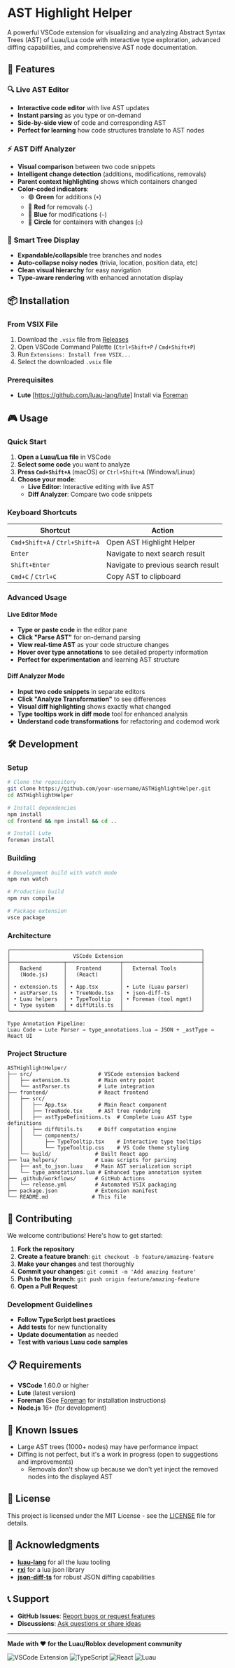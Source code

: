# AST Highlight Helper

A powerful VSCode extension for visualizing and analyzing Abstract Syntax Trees (AST) of Luau/Lua code with interactive type exploration, advanced diffing capabilities, and comprehensive AST node documentation.

## 🚀 Features

### 🔍 **Live AST Editor** 
- **Interactive code editor** with live AST updates
- **Instant parsing** as you type or on-demand
- **Side-by-side view** of code and corresponding AST
- **Perfect for learning** how code structures translate to AST nodes


### ⚡ **AST Diff Analyzer**
- **Visual comparison** between two code snippets
- **Intelligent change detection** (additions, modifications, removals)
- **Parent context highlighting** shows which containers changed
- **Color-coded indicators**: 
  - 🟢 **Green** for additions (`+`)
  - 🔴 **Red** for removals (`-`) 
  - 🔵 **Blue** for modifications (`~`)
  - 🔵 **Circle** for containers with changes (`○`)

### 🎯 **Smart Tree Display**
- **Expandable/collapsible** tree branches and nodes
- **Auto-collapse noisy nodes** (trivia, location, position data, etc)
- **Clean visual hierarchy** for easy navigation
- **Type-aware rendering** with enhanced annotation display

## 📦 Installation

### From VSIX File
1. Download the `.vsix` file from [Releases](./releases)
2. Open VSCode Command Palette (`Ctrl+Shift+P` / `Cmd+Shift+P`)
3. Run `Extensions: Install from VSIX...`
4. Select the downloaded `.vsix` file

### Prerequisites
- **Lute** [https://github.com/luau-lang/lute] Install via [Foreman](https://github.com/Roblox/foreman)

## 🎮 Usage

### Quick Start
1. **Open a Luau/Lua file** in VSCode
2. **Select some code** you want to analyze
3. **Press `Cmd+Shift+A`** (macOS) or `Ctrl+Shift+A` (Windows/Linux)
4. **Choose your mode**:
   - **Live Editor**: Interactive editing with live AST
   - **Diff Analyzer**: Compare two code snippets

### Keyboard Shortcuts
| Shortcut | Action |
|----------|--------|
| `Cmd+Shift+A` / `Ctrl+Shift+A` | Open AST Highlight Helper |
| `Enter` | Navigate to next search result |
| `Shift+Enter` | Navigate to previous search result |
| `Cmd+C` / `Ctrl+C` | Copy AST to clipboard |

### Advanced Usage

#### Live Editor Mode
- **Type or paste code** in the editor pane
- **Click "Parse AST"** for on-demand parsing
- **View real-time AST** as your code structure changes
- **Hover over type annotations** to see detailed property information
- **Perfect for experimentation** and learning AST structure

#### Diff Analyzer Mode
- **Input two code snippets** in separate editors
- **Click "Analyze Transformation"** to see differences
- **Visual diff highlighting** shows exactly what changed
- **Type tooltips work in diff mode** tool for enhanced analysis
- **Understand code transformations** for refactoring and codemod work

## 🛠️ Development

### Setup
```bash
# Clone the repository
git clone https://github.com/your-username/ASTHighlightHelper.git
cd ASTHighlightHelper

# Install dependencies
npm install
cd frontend && npm install && cd ..

# Install Lute
foreman install
```

### Building
```bash
# Development build with watch mode
npm run watch

# Production build
npm run compile

# Package extension
vsce package
```

### Architecture

```
┌─────────────────────────────────────────────────────────────┐
│                    VSCode Extension                         │
├─────────────────┬─────────────────┬─────────────────────────┤
│   Backend       │   Frontend      │   External Tools        │
│   (Node.js)     │   (React)       │                         │
│                 │                 │                         │
│ • extension.ts  │ • App.tsx       │ • Lute (Luau parser)    │
│ • astParser.ts  │ • TreeNode.tsx  │ • json-diff-ts          │
│ • Luau helpers  │ • TypeTooltip   │ • Foreman (tool mgmt)   │
│ • Type system   │ • diffUtils.ts  │                         │
└─────────────────┴─────────────────┴─────────────────────────┘

Type Annotation Pipeline:
Luau Code → Lute Parser → type_annotations.lua → JSON + _astType → React UI
```

### Project Structure
```
ASTHighlightHelper/
├── src/                     # VSCode extension backend
│   ├── extension.ts         # Main entry point
│   └── astParser.ts         # Lute integration
├── frontend/                # React frontend
│   ├── src/
│   │   ├── App.tsx          # Main React component
│   │   ├── TreeNode.tsx     # AST tree rendering
│   │   ├── astTypeDefinitions.ts  # Complete Luau AST type definitions
│   │   ├── diffUtils.ts     # Diff computation engine
│   │   └── components/
│   │       ├── TypeTooltip.tsx    # Interactive type tooltips
│   │       └── TypeTooltip.css    # VS Code theme styling
│   └── build/              # Built React app
├── lua_helpers/            # Luau scripts for parsing
│   ├── ast_to_json.luau    # Main AST serialization script
│   └── type_annotations.lua # Enhanced type annotation system
├── .github/workflows/      # GitHub Actions
│   └── release.yml         # Automated VSIX packaging
├── package.json            # Extension manifest
└── README.md              # This file
```

## 🤝 Contributing

We welcome contributions! Here's how to get started:

1. **Fork the repository**
2. **Create a feature branch**: `git checkout -b feature/amazing-feature`
3. **Make your changes** and test thoroughly
4. **Commit your changes**: `git commit -m 'Add amazing feature'`
5. **Push to the branch**: `git push origin feature/amazing-feature`
6. **Open a Pull Request**

### Development Guidelines
- **Follow TypeScript best practices**
- **Add tests** for new functionality
- **Update documentation** as needed
- **Test with various Luau code samples**

## 📋 Requirements

- **VSCode** 1.60.0 or higher
- **Lute** (latest version)
- **Foreman** (See [Foreman](https://github.com/Roblox/foreman) for installation instructions)
- **Node.js** 16+ (for development)

## 🐛 Known Issues

- Large AST trees (1000+ nodes) may have performance impact
- Diffing is not perfect, but it's a work in progress (open to suggestions and improvements)
  - Removals don't show up because we don't yet inject the removed nodes into the displayed AST

## 📄 License

This project is licensed under the MIT License - see the [LICENSE](LICENSE) file for details.

## 🙏 Acknowledgments

- [**luau-lang**](https://github.com/luau-lang/) for all the luau tooling
- [**rxi**](https://github.com/rxi/json.lua) for a lua json library
- [**json-diff-ts**](https://github.com/ltwlf/json-diff-ts) for robust JSON diffing capabilities

## 📞 Support

- **GitHub Issues**: [Report bugs or request features](https://github.com/wmccrthy/ASTHighlightHelper/issues)
- **Discussions**: [Ask questions or share ideas](https://github.com/wmccrthy/ASTHighlightHelper/discussions)

---

**Made with ❤️ for the Luau/Roblox development community**

![VSCode Extension](https://img.shields.io/badge/VSCode-Extension-blue?style=for-the-badge&logo=visual-studio-code)
![TypeScript](https://img.shields.io/badge/TypeScript-007ACC?style=for-the-badge&logo=typescript&logoColor=white)
![React](https://img.shields.io/badge/React-20232A?style=for-the-badge&logo=react&logoColor=61DAFB)
![Luau](https://img.shields.io/badge/Luau-000000?style=for-the-badge&logo=lua&logoColor=white) 